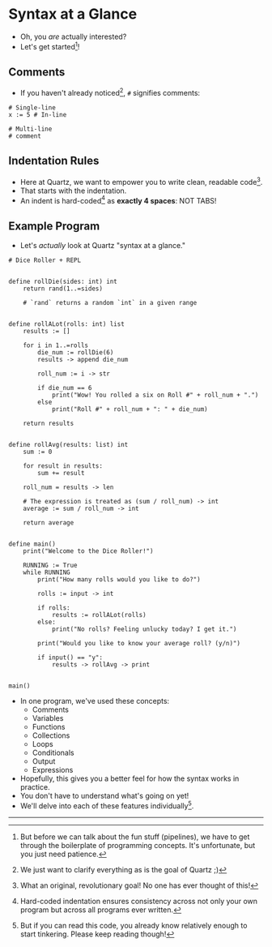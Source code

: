 # Syntax at a Glance

- Oh, you *are* actually interested?
- Let's get started[^1]!

## Comments

- If you haven't already noticed[^2], `#` signifies comments:

```qrtz
# Single-line
x := 5 # In-line

# Multi-line
# comment
```

## Indentation Rules

- Here at Quartz, we want to empower you to write clean, readable code[^3].
- That starts with the indentation.
- An indent is hard-coded[^4] as **exactly 4 spaces**: NOT TABS!

## Example Program

- Let's *actually* look at Quartz "syntax at a glance."

```qrtz
# Dice Roller + REPL


define rollDie(sides: int) int
    return rand(1..=sides)

    # `rand` returns a random `int` in a given range


define rollALot(rolls: int) list
    results := []

    for i in 1..=rolls
        die_num := rollDie(6)
        results -> append die_num

        roll_num := i -> str

        if die_num == 6
            print("Wow! You rolled a six on Roll #" + roll_num + ".")
        else
            print("Roll #" + roll_num + ": " + die_num)

    return results


define rollAvg(results: list) int
    sum := 0

    for result in results:
        sum += result

    roll_num = results -> len

    # The expression is treated as (sum / roll_num) -> int
    average := sum / roll_num -> int

    return average


define main()
    print("Welcome to the Dice Roller!")

    RUNNING := True
    while RUNNING
        print("How many rolls would you like to do?")

        rolls := input -> int

        if rolls:
            results := rollALot(rolls)
        else:
            print("No rolls? Feeling unlucky today? I get it.")

        print("Would you like to know your average roll? (y/n)")

        if input() == "y":
            results -> rollAvg -> print


main()

```

- In one program, we've used these concepts:
  - Comments
  - Variables
  - Functions
  - Collections
  - Loops
  - Conditionals
  - Output
  - Expressions
- Hopefully, this gives you a better feel for how the syntax works in practice.
- You don't have to understand what's going on yet!
- We'll delve into each of these features individually[^5].

---

[^1]: But before we can talk about the fun stuff (pipelines), we have to get through the boilerplate of programming concepts.
  It's unfortunate, but you just need patience.
[^2]: We just want to clarify everything as is the goal of Quartz ;\)
[^3]: What an original, revolutionary goal!
  No one has ever thought of this!
[^4]: Hard-coded indentation ensures consistency across not only your own program but across all programs ever written.
[^5]: But if you can read this code, you already know relatively enough to start tinkering.
  Please keep reading though!
